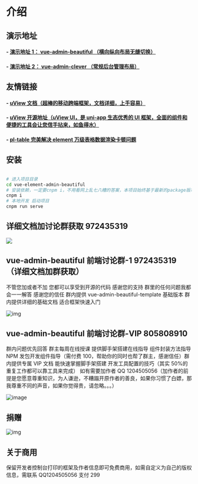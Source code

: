 # 介绍

## 演示地址

#### - [演示地址 1： vue-admin-beautiful （横向纵向布局无缝切换）](http://beautiful.panm.cn/vue-admin-beautiful)

#### - [演示地址 2： vue-admin-clever （常规后台管理布局）](http://beautiful.panm.cn/vue-admin-clever)

## 友情链接

#### - [uView 文档（超棒的移动跨端框架，文档详细，上手容易）](https://uviewui.com/)

#### - [uView 开源地址（uView UI，是 uni-app 生态优秀的 UI 框架，全面的组件和便捷的工具会让您信手拈来，如鱼得水）](https://github.com/YanxinNet/uView)

#### - [pl-table 完美解决 element 万级表格数据渲染卡顿问题](https://github.com/livelyPeng/pl-table)

## 安装

```bash

# 进入项目目录
cd vue-element-admin-beautiful
# 安装依赖，一定要cnpm i，不用看网上乱七八糟的答案，本项目始终基于最新的package版本，cnpm不会出现任何问题，至于怎么安装cnpm自行百度
cnpm i
# 本地开发 启动项目
cnpm run serve
```

## 详细文档加讨论群获取 972435319

<img src="http://mpfhrd48.sanxing.uz7.cn/byui-bookmarks/GIF.gif?time=20200603" />

## vue-admin-beautiful 前端讨论群-1 972435319（详细文档加群获取）

不管您加或者不加 您都可以享受到开源的代码 感谢您的支持 群里的任何问题我都会一一解答 感谢您的信任 群内提供 vue-admin-beautiful-template 基础版本 群内提供详细的基础文档 适合框架快速入门

![img](https://chu1204505056.gitee.io/byui-bookmarks/img/ewm.png)

## vue-admin-beautiful 前端讨论群-VIP 805808910

群内问题优先回答 群主每周在线授课 提供脚手架搭建在线指导 组件封装方法指导 NPM 发包开发组件指导（需付费 100，帮助你的同时也帮了群主，感谢信任）群内提供专属 VIP 文档 能快速掌握脚手架搭建 开发工具配置的技巧（其实 50%的重复工作都可以靠工具来完成） 如有需要加作者 QQ 1204505056（加作者的前提是您愿意尊重知识，为人谦逊，不糟蹋开原作者的善良，如果你习惯了白嫖，那我尊重不同的声音，如果你觉得贵，请忽略。。。）

![image](https://chu1204505056.gitee.io/byui-bookmarks/img/ewm_vip.png)

## 捐赠

![img](https://chu1204505056.gitee.io/byui-bookmarks/img/donation.png)

## 关于商用

保留开发者控制台打印的框架及作者信息即可免费商用，如需自定义为自己的版权信息，需联系 QQ1204505056 支付 299
